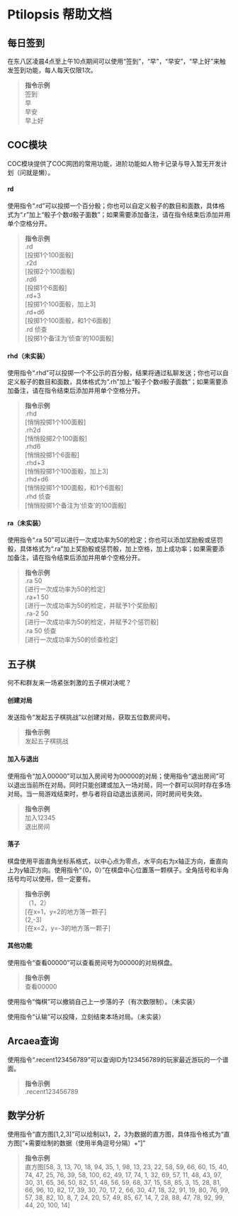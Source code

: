 # Ptilopsis 帮助文档

## 每日签到

在东八区凌晨4点至上午10点期间可以使用“签到”，“早”，“早安”，“早上好”来触发签到功能，每人每天仅限1次。

> **指令示例**  
签到  
早  
早安  
早上好  

## COC模块

COC模块提供了COC网团的常用功能，进阶功能如人物卡记录与导入暂无开发计划（问就是懒）。

#### rd

使用指令“.rd”可以投掷一个百分骰；你也可以自定义骰子的数目和面数，具体格式为“.r”加上“骰子个数d骰子面数”；如果需要添加备注，请在指令结束后添加并用单个空格分开。

> **指令示例**  
.rd   
[投掷1个100面骰]  
.r2d   
[投掷2个100面骰]  
.rd6   
[投掷1个6面骰]  
.rd+3   
[投掷1个100面骰，加上3]  
.rd+d6   
[投掷1个100面骰，和1个6面骰]  
.rd 侦查   
[投掷1个备注为‘侦查’的100面骰]  

#### rhd（未实装）

使用指令“.rhd”可以投掷一个不公示的百分骰，结果将通过私聊发送；你也可以自定义骰子的数目和面数，具体格式为“.rh”加上“骰子个数d骰子面数”；如果需要添加备注，请在指令结束后添加并用单个空格分开。

> **指令示例**  
.rhd   
[悄悄投掷1个100面骰]  
.rh2d   
[悄悄投掷2个100面骰]  
.rhd6   
[悄悄投掷1个6面骰]  
.rhd+3   
[悄悄投掷1个100面骰，加上3]  
.rhd+d6   
[悄悄投掷1个100面骰，和1个6面骰]  
.rhd 侦查   
[悄悄投掷1个备注为‘侦查’的100面骰] 

#### ra（未实装）

使用指令“.ra 50”可以进行一次成功率为50的检定；你也可以添加奖励骰或惩罚骰，具体格式为“.ra”加上奖励骰或惩罚骰，加上空格，加上成功率；如果需要添加备注，请在指令结束后添加并用单个空格分开。

> **指令示例**  
.ra 50  
[进行一次成功率为50的检定]  
.ra+1 50  
[进行一次成功率为50的检定，并赋予1个奖励骰]  
.ra-2 50  
[进行一次成功率为50的检定，并赋予2个惩罚骰]  
.ra 50 侦查  
[进行一次成功率为50的侦查检定]

## 五子棋

何不和群友来一场紧张刺激的五子棋对决呢？

#### 创建对局

发送指令“发起五子棋挑战”以创建对局，获取五位数房间号。

> **指令示例**  
发起五子棋挑战  

#### 加入与退出

使用指令“加入00000”可以加入房间号为00000的对局；使用指令“退出房间”可以退出当前所在对局。同时只能创建或加入一场对局，同一个群可以同时存在多场对局。当一局游戏结束时，参与者将自动退出该房间，同时房间号失效。

> **指令示例**  
加入12345  
退出房间  

#### 落子

棋盘使用平面直角坐标系格式，以中心点为零点，水平向右为x轴正方向，垂直向上为y轴正方向。使用指令“（0，0）”在棋盘中心位置落一颗棋子。全角括号和半角括号均可以使用，但一定要有。

> **指令示例**  
（1，2）  
[在x=1，y=2的地方落一颗子]  
(2,-3)  
[在x=2，y=-3的地方落一颗子]  

#### 其他功能

使用指令“查看00000”可以查看房间号为00000的对局棋盘。

> **指令示例**  
查看00000

使用指令“悔棋”可以撤销自己上一步落的子（有次数限制）。（未实装）



使用指令“认输”可以投降，立刻结束本场对局。（未实装）



## Arcaea查询

使用指令“.recent123456789”可以查询ID为123456789的玩家最近游玩的一个谱面。

> **指令示例**  
.recent123456789  


## 数学分析

使用指令“直方图[1,2,3]”可以绘制以1，2，3为数据的直方图，具体指令格式为“直方图[”+需要绘制的数据（使用半角逗号分隔）+“]”

> **指令示例**  
直方图[58, 3, 13, 70, 18, 94, 35, 1, 98, 13, 23, 22, 58, 59, 66, 60, 15, 40, 74, 47, 25, 76, 39, 58, 100, 62, 49, 17, 74, 1, 32, 69, 57, 11, 48, 43, 97, 30, 31, 65, 36, 50, 82, 51, 48, 56, 59, 68, 37, 15, 58, 85, 3, 15, 28, 81, 66, 96, 10, 82, 17, 39, 30, 70, 17, 2, 66, 30, 47, 18, 32, 91, 19, 80, 76, 99, 57, 38, 82, 10, 8, 7, 24, 20, 57, 49, 85, 67, 14, 7, 28, 88, 47, 78, 92, 99, 44, 20, 100, 14]  